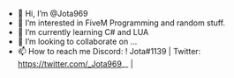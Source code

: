 - 👋 Hi, I’m @Jota969
- 👀 I’m interested in FiveM Programming and random stuff.
- 🌱 I’m currently learning C# and LUA
- 💞️ I’m looking to collaborate on ...
- 📫 How to reach me Discord: ! Jota#1139 | Twitter: https://twitter.com/_Jota969__ |

<!---
Jota969/Jota969 is a ✨ special ✨ repository because its `README.md` (this file) appears on your GitHub profile.
You can click the Preview link to take a look at your changes.
--->
